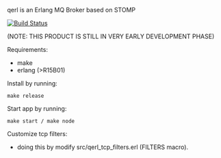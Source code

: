 qerl is an Erlang MQ Broker based on STOMP

[![Build Status](https://travis-ci.org/alinpopa/qerl.png)](https://travis-ci.org/alinpopa/qerl)

(NOTE: THIS PRODUCT IS STILL IN VERY EARLY DEVELOPMENT PHASE)

Requirements:  
  - make  
  - erlang (>R15B01)

Install by running:  

    make release

Start app by running:  

    make start / make node

Customize tcp filters:  
  - doing this by modify src/qerl\_tcp\_filters.erl (FILTERS macro).

